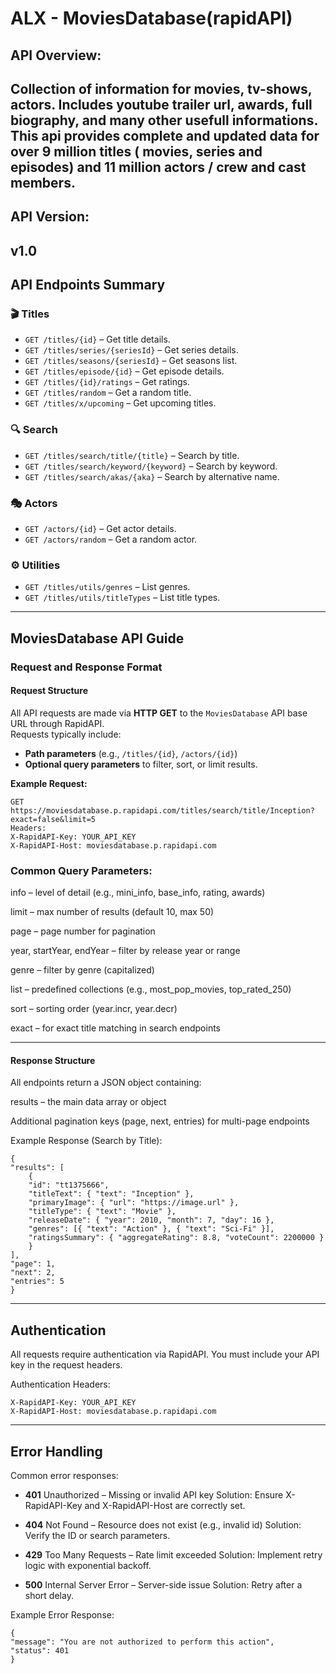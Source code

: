# ALX - MoviesDatabase(rapidAPI) 

## API Overview:

Collection of information for movies, tv-shows, actors. Includes youtube trailer url, awards, full biography, and many other usefull informations. This api provides complete and updated data for over 9 million titles ( movies, series and episodes) and 11 million actors / crew and cast members.  
-----------------
## API Version:
v1.0
-------
## API Endpoints Summary

### 🎬 Titles
- `GET /titles/{id}` – Get title details.  
- `GET /titles/series/{seriesId}` – Get series details.  
- `GET /titles/seasons/{seriesId}` – Get seasons list.  
- `GET /titles/episode/{id}` – Get episode details.  
- `GET /titles/{id}/ratings` – Get ratings.  
- `GET /titles/random` – Get a random title.  
- `GET /titles/x/upcoming` – Get upcoming titles.  

### 🔍 Search
- `GET /titles/search/title/{title}` – Search by title.  
- `GET /titles/search/keyword/{keyword}` – Search by keyword.  
- `GET /titles/search/akas/{aka}` – Search by alternative name.  

### 🎭 Actors
- `GET /actors/{id}` – Get actor details.  
- `GET /actors/random` – Get a random actor.  

### ⚙️ Utilities
- `GET /titles/utils/genres` – List genres.  
- `GET /titles/utils/titleTypes` – List title types.  
---------

## MoviesDatabase API Guide

### Request and Response Format

#### Request Structure
All API requests are made via **HTTP GET** to the `MoviesDatabase` API base URL through RapidAPI.  
Requests typically include:
- **Path parameters** (e.g., `/titles/{id}`, `/actors/{id}`)
- **Optional query parameters** to filter, sort, or limit results.

**Example Request:**

    GET https://moviesdatabase.p.rapidapi.com/titles/search/title/Inception?exact=false&limit=5
    Headers:
    X-RapidAPI-Key: YOUR_API_KEY
    X-RapidAPI-Host: moviesdatabase.p.rapidapi.com

### Common Query Parameters:

info – level of detail (e.g., mini_info, base_info, rating, awards)

limit – max number of results (default 10, max 50)

page – page number for pagination

year, startYear, endYear – filter by release year or range

genre – filter by genre (capitalized)

list – predefined collections (e.g., most_pop_movies, top_rated_250)

sort – sorting order (year.incr, year.decr)

exact – for exact title matching in search endpoints

------

#### Response Structure
All endpoints return a JSON object containing:

results – the main data array or object

Additional pagination keys (page, next, entries) for multi-page endpoints

Example Response (Search by Title):


    {
    "results": [
        {
        "id": "tt1375666",
        "titleText": { "text": "Inception" },
        "primaryImage": { "url": "https://image.url" },
        "titleType": { "text": "Movie" },
        "releaseDate": { "year": 2010, "month": 7, "day": 16 },
        "genres": [{ "text": "Action" }, { "text": "Sci-Fi" }],
        "ratingsSummary": { "aggregateRating": 8.8, "voteCount": 2200000 }
        }
    ],
    "page": 1,
    "next": 2,
    "entries": 5
    }

-------

## Authentication
All requests require authentication via RapidAPI.
You must include your API key in the request headers.

Authentication Headers:

    X-RapidAPI-Key: YOUR_API_KEY
    X-RapidAPI-Host: moviesdatabase.p.rapidapi.com

-----

## Error Handling
Common error responses:

- **401** Unauthorized – Missing or invalid API key
Solution: Ensure X-RapidAPI-Key and X-RapidAPI-Host are correctly set.

- **404** Not Found – Resource does not exist (e.g., invalid id)
Solution: Verify the ID or search parameters.

- **429** Too Many Requests – Rate limit exceeded
Solution: Implement retry logic with exponential backoff.

- **500** Internal Server Error – Server-side issue
Solution: Retry after a short delay.

Example Error Response:

    {
    "message": "You are not authorized to perform this action",
    "status": 401
    }
